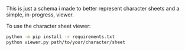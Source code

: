 This is just a schema i made to better represent character sheets and a simple, in-progress, viewer.

To use the character sheet viewer:

```bash
python -m pip install -r requirements.txt
python viewer.py path/to/your/character/sheet
```
